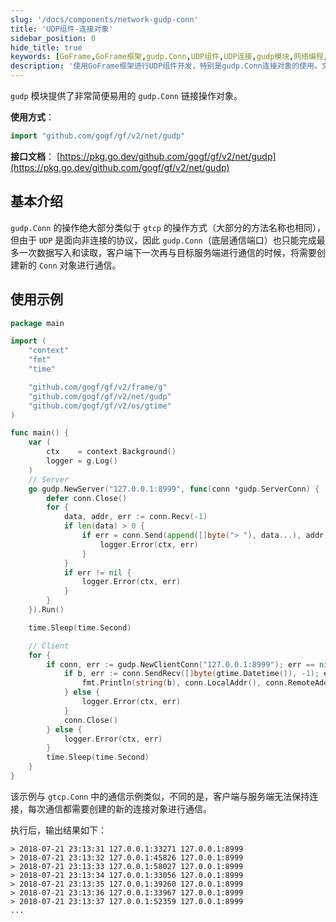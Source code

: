 ```yaml
---
slug: '/docs/components/network-gudp-conn'
title: 'UDP组件-连接对象'
sidebar_position: 0
hide_title: true
keywords: [GoFrame,GoFrame框架,gudp.Conn,UDP组件,UDP连接,gudp模块,网络编程,Go语言,数据通信,编程示例]
description: '使用GoFrame框架进行UDP组件开发，特别是gudp.Conn连接对象的使用。文中提供了详细的函数接口说明以及一个完整的客户端与服务端通信的示例代码，帮助开发者快速掌握UDP连接对象的具体操作和应用场景。'
---
```


`gudp` 模块提供了非常简便易用的 `gudp.Conn` 链接操作对象。

**使用方式**：

```go
import "github.com/gogf/gf/v2/net/gudp"
```

**接口文档**： [https://pkg.go.dev/github.com/gogf/gf/v2/net/gudp](https://pkg.go.dev/github.com/gogf/gf/v2/net/gudp)


## 基本介绍

`gudp.Conn` 的操作绝大部分类似于 `gtcp` 的操作方式（大部分的方法名称也相同），但由于 `UDP` 是面向非连接的协议，因此 `gudp.Conn`（底层通信端口）也只能完成最多一次数据写入和读取，客户端下一次再与目标服务端进行通信的时候，将需要创建新的 `Conn` 对象进行通信。

## 使用示例

```go
package main

import (
	"context"
	"fmt"
	"time"

	"github.com/gogf/gf/v2/frame/g"
	"github.com/gogf/gf/v2/net/gudp"
	"github.com/gogf/gf/v2/os/gtime"
)

func main() {
	var (
		ctx    = context.Background()
		logger = g.Log()
	)
	// Server
	go gudp.NewServer("127.0.0.1:8999", func(conn *gudp.ServerConn) {
		defer conn.Close()
		for {
			data, addr, err := conn.Recv(-1)
			if len(data) > 0 {
				if err = conn.Send(append([]byte("> "), data...), addr); err != nil {
					logger.Error(ctx, err)
				}
			}
			if err != nil {
				logger.Error(ctx, err)
			}
		}
	}).Run()

	time.Sleep(time.Second)

	// Client
	for {
		if conn, err := gudp.NewClientConn("127.0.0.1:8999"); err == nil {
			if b, err := conn.SendRecv([]byte(gtime.Datetime()), -1); err == nil {
				fmt.Println(string(b), conn.LocalAddr(), conn.RemoteAddr())
			} else {
				logger.Error(ctx, err)
			}
			conn.Close()
		} else {
			logger.Error(ctx, err)
		}
		time.Sleep(time.Second)
	}
}
```

该示例与 `gtcp.Conn` 中的通信示例类似，不同的是，客户端与服务端无法保持连接，每次通信都需要创建的新的连接对象进行通信。

执行后，输出结果如下：

```text
> 2018-07-21 23:13:31 127.0.0.1:33271 127.0.0.1:8999
> 2018-07-21 23:13:32 127.0.0.1:45826 127.0.0.1:8999
> 2018-07-21 23:13:33 127.0.0.1:58027 127.0.0.1:8999
> 2018-07-21 23:13:34 127.0.0.1:33056 127.0.0.1:8999
> 2018-07-21 23:13:35 127.0.0.1:39260 127.0.0.1:8999
> 2018-07-21 23:13:36 127.0.0.1:33967 127.0.0.1:8999
> 2018-07-21 23:13:37 127.0.0.1:52359 127.0.0.1:8999
...
```